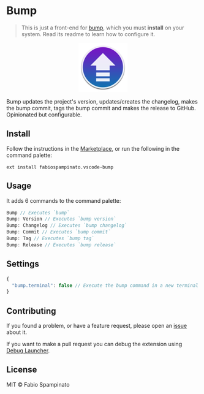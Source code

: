 # Bump

> This is just a front-end for [bump](https://github.com/fabiospampinato/bump), which you must **install** on your system. Read its readme to learn how to configure it.

<p align="center">
  <img src="https://raw.githubusercontent.com/fabiospampinato/vscode-bump/master/resources/logo.png" width="128" alt="Logo">
</p>

Bump updates the project's version, updates/creates the changelog, makes the bump commit, tags the bump commit and makes the release to GitHub. Opinionated but configurable.

## Install

Follow the instructions in the [Marketplace](https://marketplace.visualstudio.com/items?itemName=fabiospampinato.vscode-bump), or run the following in the command palette:

```shell
ext install fabiospampinato.vscode-bump
```

## Usage

It adds 6 commands to the command palette:

```js
Bump // Executes `bump`
Bump: Version // Executes `bump version`
Bump: Changelog // Executes `bump changelog`
Bump: Commit // Executes `bump commit`
Bump: Tag // Executes `bump tag`
Bump: Release // Executes `bump release`
```

## Settings

```js
{
  "bump.terminal": false // Execute the bump command in a new terminal
}
```

## Contributing

If you found a problem, or have a feature request, please open an [issue](https://github.com/fabiospampinato/vscode-bump/issues) about it.

If you want to make a pull request you can debug the extension using [Debug Launcher](https://marketplace.visualstudio.com/items?itemName=fabiospampinato.vscode-debug-launcher).

## License

MIT © Fabio Spampinato
